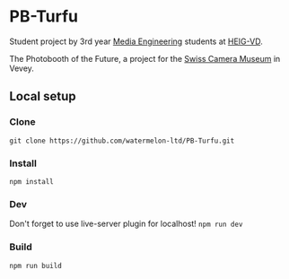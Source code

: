# PB-Turfu

Student project by 3rd year [Media Engineering](https://heig-vd.ch/en/education/bachelors-degree-program/media-engineering) students at [HEIG-VD](https://heig-vd.ch/).

The Photobooth of the Future, a project for the [Swiss Camera Museum](https://www.cameramuseum.ch/en/) in Vevey.

## Local setup

### Clone

`git clone https://github.com/watermelon-ltd/PB-Turfu.git`

### Install

`npm install`

### Dev

Don't forget to use live-server plugin for localhost!
`npm run dev`

### Build

`npm run build`
